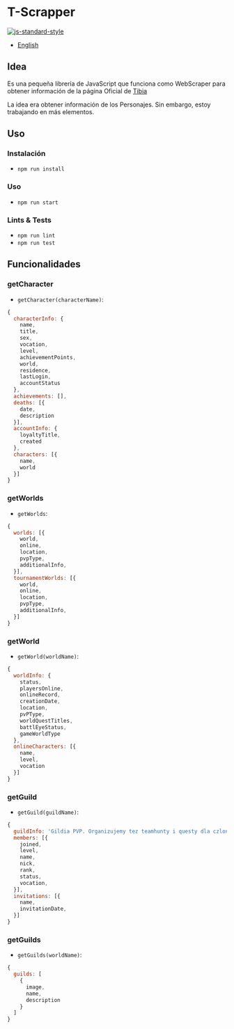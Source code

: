 # T-Scrapper
[![js-standard-style](https://img.shields.io/badge/code%20style-standard-brightgreen.svg)](http://standardjs.com)
- [English](./README.md)

## Idea
Es una pequeña librería de JavaScript que funciona como WebScraper para obtener información de la página Oficial de [Tibia](https://www.tibia.com/news/?subtopic=latestnews)

La idea era obtener información de los Personajes. Sin embargo, estoy trabajando en más elementos.

## Uso
### Instalación
- `npm run install`

### Uso
- `npm run start`

### Lints & Tests
- `npm run lint`
- `npm run test`

## Funcionalidades
### getCharacter
- `getCharacter(characterName)`:
```js
{
  characterInfo: {
    name,
    title,
    sex,
    vocation,
    level,
    achievementPoints,
    world,
    residence,
    lastLogin,
    accountStatus
  },
  achievements: [],
  deaths: [{
    date,
    description
  }],
  accountInfo: {
    loyaltyTitle,
    created
  },
  characters: [{
    name,
    world
  }]
}
```

### getWorlds
- `getWorlds`:
```js
{
  worlds: [{
    world,
    online,
    location,
    pvpType,
    additionalInfo,
  }],
  tournamentWorlds: [{
    world,
    online,
    location,
    pvpType,
    additionalInfo,
  }]
}
```

### getWorld
- `getWorld(worldName)`:
```js
{
  worldInfo: {
    status,
    playersOnline,
    onlineRecord,
    creationDate,
    location,
    pvPType,
    worldQuestTitles,
    battlEyeStatus,
    gameWorldType
  },
  onlineCharacters: [{
    name,
    level,
    vocation
  }]
}
```

### getGuild
- `getGuild(guildName)`:
```js
{
  guildInfo: 'Gildia PVP. Organizujemy tez teamhunty i questy dla czlonkow gildi. Teamspeak wymagany. W sprawie dolaczenia skontaktuj sie z ktoryms z liderow.\nThe guild was founded on Antica on Feb 13 2018.\nIt is currently active.\nGuild is opened for applications.',
  members: [{
    joined,
    level,
    name,
    nick,
    rank,
    status,
    vocation,
  }],
  invitations: [{
    name,
    invitationDate,
  }]
}
```

### getGuilds
- `getGuilds(worldName)`:
```js
{
  guilds: [
    {
      image,
      name,
      description
    }
  ]
}
```
